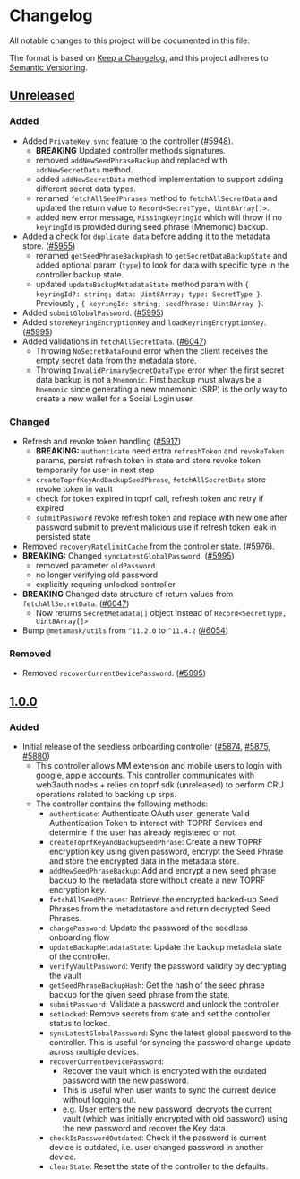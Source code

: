 # Changelog

All notable changes to this project will be documented in this file.

The format is based on [Keep a Changelog](https://keepachangelog.com/en/1.0.0/),
and this project adheres to [Semantic Versioning](https://semver.org/spec/v2.0.0.html).

## [Unreleased]

### Added

- Added `PrivateKey sync` feature to the controller ([#5948](https://github.com/MetaMask/core/pull/5948)).
  - **BREAKING** Updated controller methods signatures.
  - removed `addNewSeedPhraseBackup` and replaced with `addNewSecretData` method.
  - added `addNewSecretData` method implementation to support adding different secret data types.
  - renamed `fetchAllSeedPhrases` method to `fetchAllSecretData` and updated the return value to `Record<SecretType, Uint8Array[]>`.
  - added new error message, `MissingKeyringId` which will throw if no `keyringId` is provided during seed phrase (Mnemonic) backup.
- Added a check for `duplicate data` before adding it to the metadata store. ([#5955](https://github.com/MetaMask/core/pull/5955))
  - renamed `getSeedPhraseBackupHash` to `getSecretDataBackupState` and added optional param (`type`) to look for data with specific type in the controller backup state.
  - updated `updateBackupMetadataState` method param with `{ keyringId?: string; data: Uint8Array; type: SecretType }`. Previously , `{ keyringId: string; seedPhrase: Uint8Array }`.
- Added `submitGlobalPassword`. ([#5995](https://github.com/MetaMask/core/pull/5995))
- Added `storeKeyringEncryptionKey` and `loadKeyringEncryptionKey`. ([#5995](https://github.com/MetaMask/core/pull/5995))
- Added validations in `fetchAllSecretData`. ([#6047](https://github.com/MetaMask/core/pull/6047))
  - Throwing `NoSecretDataFound` error when the client receives the empty secret data from the metadata store.
  - Throwing `InvalidPrimarySecretDataType` error when the first secret data backup is not a `Mnemonic`. First backup must always be a `Mnemonic`
    since generating a new mnemonic (SRP) is the only way to create a new wallet for a Social Login user.

### Changed

- Refresh and revoke token handling ([#5917](https://github.com/MetaMask/core/pull/5917))
  - **BREAKING:** `authenticate` need extra `refreshToken` and `revokeToken` params, persist refresh token in state and store revoke token temporarily for user in next step
  - `createToprfKeyAndBackupSeedPhrase`, `fetchAllSecretData` store revoke token in vault
  - check for token expired in toprf call, refresh token and retry if expired
  - `submitPassword` revoke refresh token and replace with new one after password submit to prevent malicious use if refresh token leak in persisted state
- Removed `recoveryRatelimitCache` from the controller state. ([#5976](https://github.com/MetaMask/core/pull/5976)).
- **BREAKING:** Changed `syncLatestGlobalPassword`. ([#5995](https://github.com/MetaMask/core/pull/5995))
  - removed parameter `oldPassword`
  - no longer verifying old password
  - explicitly requring unlocked controller
- **BREAKING** Changed data structure of return values from `fetchAllSecretData`. ([#6047](https://github.com/MetaMask/core/pull/6047))
  - Now returns `SecretMetadata[]` object instead of `Record<SecretType, Uint8Array[]>`
- Bump `@metamask/utils` from `^11.2.0` to `^11.4.2` ([#6054](https://github.com/MetaMask/core/pull/6054))

### Removed

- Removed `recoverCurrentDevicePassword`. ([#5995](https://github.com/MetaMask/core/pull/5995))

## [1.0.0]

### Added

- Initial release of the seedless onboarding controller ([#5874](https://github.com/MetaMask/core/pull/5874), [#5875](https://github.com/MetaMask/core/pull/5875), [#5880](https://github.com/MetaMask/core/pull/5880))
  - This controller allows MM extension and mobile users to login with google, apple accounts. This controller communicates with web3auth nodes + relies on toprf sdk (unreleased) to perform CRU operations related to backing up srps.
  - The controller contains the following methods:
    - `authenticate`: Authenticate OAuth user, generate Valid Authentication Token to interact with TOPRF Services and determine if the user has already registered or not.
    - `createToprfKeyAndBackupSeedPhrase`: Create a new TOPRF encryption key using given password, encrypt the Seed Phrase and store the encrypted data in the metadata store.
    - `addNewSeedPhraseBackup`: Add and encrypt a new seed phrase backup to the metadata store without create a new TOPRF encryption key.
    - `fetchAllSeedPhrases`: Retrieve the encrypted backed-up Seed Phrases from the metadatastore and return decrypted Seed Phrases.
    - `changePassword`: Update the password of the seedless onboarding flow
    - `updateBackupMetadataState`: Update the backup metadata state of the controller.
    - `verifyVaultPassword`: Verify the password validity by decrypting the vault
    - `getSeedPhraseBackupHash`: Get the hash of the seed phrase backup for the given seed phrase from the state.
    - `submitPassword`: Validate a password and unlock the controller.
    - `setLocked`: Remove secrets from state and set the controller status to locked.
    - `syncLatestGlobalPassword`: Sync the latest global password to the controller. This is useful for syncing the password change update across multiple devices.
    - `recoverCurrentDevicePassword`:
      - Recover the vault which is encrypted with the outdated password with the new password.
      - This is useful when user wants to sync the current device without logging out.
      - e.g. User enters the new password, decrypts the current vault (which was initially encrypted with old password) using the new password and recover the Key data.
    - `checkIsPasswordOutdated`: Check if the password is current device is outdated, i.e. user changed password in another device.
    - `clearState`: Reset the state of the controller to the defaults.

[Unreleased]: https://github.com/MetaMask/core/compare/@metamask/seedless-onboarding-controller@1.0.0...HEAD
[1.0.0]: https://github.com/MetaMask/core/releases/tag/@metamask/seedless-onboarding-controller@1.0.0
